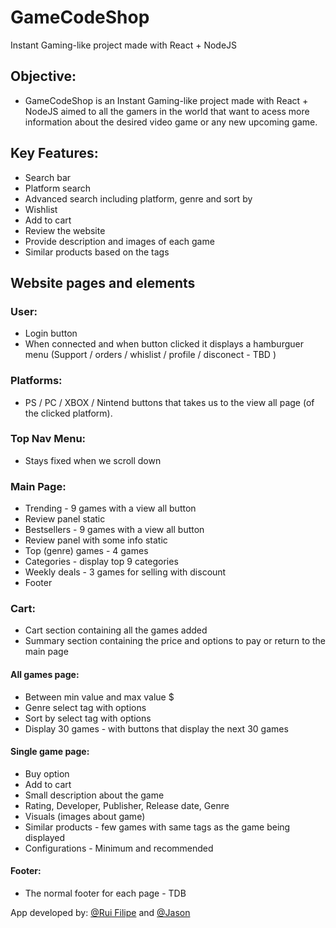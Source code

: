 # GameCodeShop

Instant Gaming-like project made with React + NodeJS

## Objective: 
- GameCodeShop is an Instant Gaming-like project made with React + NodeJS aimed to all the gamers in the world that want to acess more information about the desired video game or any new upcoming game.

## Key Features: 
- Search bar
- Platform search
- Advanced search including platform, genre and sort by  
- Wishlist
- Add to cart
- Review the website
- Provide description and images of each game
- Similar products based on the tags

## Website pages and elements  

### User: 
- Login button
- When connected and when button clicked it displays a hamburguer menu (Support / orders / whislist / profile / disconect - TBD )

### Platforms:
  - PS / PC / XBOX / Nintend buttons that takes us to the view all page (of the clicked platform).
    
### Top Nav Menu:
  - Stays fixed when we scroll down

### Main Page:
  - Trending - 9 games with a view all button
  - Review panel static
  - Bestsellers - 9 games with a view all button
  - Review panel with some info static
  - Top (genre) games - 4 games
  - Categories - display top 9 categories
  - Weekly deals - 3 games for selling with discount
  - Footer
    
### Cart:
  - Cart section containing all the games added
  - Summary section containing the price and options to pay or return to the main page

#### All games page:
  - Between min value and max value $
  - Genre select tag with options
  - Sort by select tag with options
  - Display 30 games - with buttons that display the next 30 games


#### Single game page:
  - Buy option
  - Add to cart
  - Small description about the game
  - Rating, Developer, Publisher, Release date, Genre
  - Visuals (images about game)
  - Similar products - few games with same tags as the game being displayed
  - Configurations - Minimum and recommended

#### Footer:
  - The normal footer for each page - TDB



App developed by: [@Rui Filipe](https://github.com/ruisinhofilipe) and [@Jason](https://github.com/J0K3RY-03)
